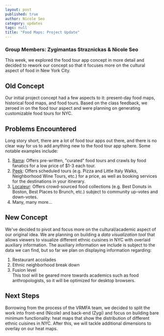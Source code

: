 ```yaml
---
layout: post
published: true
author: Nicole Seo
category: updates
tags: null
title: "Food Maps: Project Update"
---
```

### Group Members: Zygimantas Straznickas & Nicole Seo

This week, we explored the food tour app concept in more detail and decided to rework our concept so that it focuses more on the cultural aspect of food in New York City.

## Old Concept
Our initial project concept had a few aspects to it: present-day food maps, historical food maps, and food tours. Based on the class feedback, we zeroed in on the food tour aspect and were planning on generating customizable food tours for NYC.

## Problems Encountered
Long story short, there are a lot of food tour apps out there, and there is no clear way for us to add anything new to the food tour app sphere. Some notable examples include:  
1. [Rama](http://www.seriouseats.com/2012/04/rama-food-tour-crawl-app-taxi-gourmet-iphone-itunes-store-apple-download.html): Offers pre-written, "curated" food tours and crawls by food fanatics for a low price of $1-3 each tour.   
2.  [Peek](https://www.peek.com/boston-food-and-drink-t17300): Offers scheduled tours (e.g. Pizza and Little Italy Walks, Neighborhood Wine Tours, etc.) for a price, as well as booking services for the destinations in your itinerary.  
3.  [Localeur](http://www.localeur.com/search): Offers crowd-sourced food collections (e.g. Best Donuts in Boston, Best Places to Brunch, etc.) subject to community up-votes and down-votes.   
4. Many, many more...

## New Concept
We've decided to pivot and focus more on the cultural/academic aspect of our original idea. We are planning on building a _data visualization tool_ that allows viewers to visualize different ethnic cuisines in NYC with overlaid auxiliary information. The auxiliary information we include is subject to the data we can find, but so far we plan on displaying information regarding:  
1. Restaurant accolades  
2. Ethnic neighborhood break down  
3. Fusion level  
This tool will be geared more towards academics such as food anthropologists, so it will be optimized for desktop browsers. 

## Next Steps
Borrowing from the process of the VRMFA team, we decided to split the work into front-end (Nicole) and back-end (Zygi) and focus on building bare minimum functionality: heat maps that show the distribution of different ethnic cuisines in NYC. After this, we will tackle additional dimensions to overlay on our heat maps.